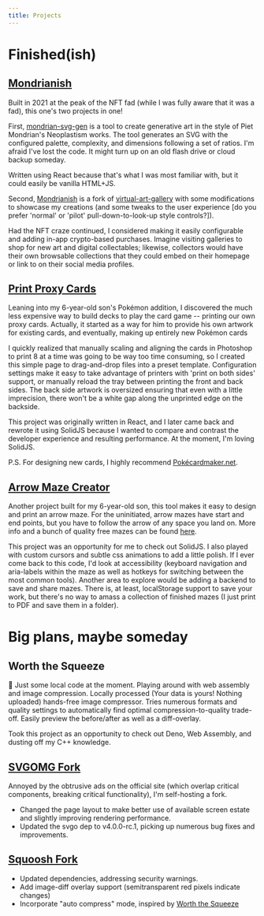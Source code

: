 ```yaml
---
title: Projects
---
```


# Finished(ish)
## [Mondrianish](https://mondrianish.robmeyer.net)
Built in 2021 at the peak of the NFT fad (while I was fully aware that it was a fad), this one's two projects in one!

First, [mondrian-svg-gen](https://mondrian-svg-gen.robmeyer.net) is a tool to create generative art in the style of Piet Mondrian's Neoplastism works. The tool generates an SVG with the configured palette, complexity, and dimensions following a set of ratios. I'm afraid I've lost the code. It might turn up on an old flash drive or cloud backup someday. 

Written using React because that's what I was most familiar with, but it could easily be vanilla HTML+JS.

Second, [Mondrianish](https://mondrianish.robmeyer.net) is a fork of [virtual-art-gallery](https://github.com/ClementCariou/virtual-art-gallery) with some modifications to showcase my creations (and some tweaks to the user experience [do you prefer 'normal' or 'pilot' pull-down-to-look-up style controls?]).

Had the NFT craze continued, I considered making it easily configurable and adding in-app crypto-based purchases. Imagine visiting galleries to shop for new art and digital collectables; likewise, collectors would have their own browsable collections that they could embed on their homepage or link to on their social media profiles. 

## [Print Proxy Cards](https://print-proxy-cards.robmeyer.net)
Leaning into my 6-year-old son's Pokémon addition, I discovered the much less expensive way to build decks to play the card game -- printing our own proxy cards. Actually, it started as a way for him to provide his own artwork for existing cards, and eventually, making up entirely new Pokémon cards

I quickly realized that manually scaling and aligning the cards in Photoshop to print 8 at a time was going to be way too time consuming, so I created this simple page to drag-and-drop files into a preset template. Configuration settings make it easy to take advantage of printers with 'print on both sides' support, or manually reload the tray between printing the front and back sides. The back side artwork is oversized ensuring that even with a little imprecision, there won't be a white gap along the unprinted edge on the backside.

This project was originally written in React, and I later came back and rewrote it using SolidJS because I wanted to compare and contrast the developer experience and resulting performance. At the moment, I'm loving SolidJS.

P.S. For designing new cards, I highly recommend [Pokécardmaker.net](https://pokecardmaker.net/creator).

## [Arrow Maze Creator](https://arrow-maze-creator.robmeyer.net)
Another project built for my 6-year-old son, this tool makes it easy to design and print an arrow maze. For the uninitiated, arrow mazes have start and end points, but you have to follow the arrow of any space you land on. More info and a bunch of quality free mazes can be found [here](https://www.doyoumaze.com/free-printable-mazes#/arrow-mazes/).

This project was an opportunity for me to check out SolidJS. I also played with custom cursors and subtle css animations to add a little polish. If I ever come back to this code, I'd look at accessibility (keyboard navigation and aria-labels within the maze as well as hotkeys for switching between the most common tools). Another area to explore would be adding a backend to save and share mazes. There is, at least, localStorage support to save your work, but there's no way to amass a collection of finished mazes (I just print to PDF and save them in a folder).

# Big plans, maybe someday
## Worth the Squeeze
🚧 Just some local code at the moment. Playing around with web assembly and image compression. Locally processed (Your data is yours! Nothing uploaded) hands-free image compressor. Tries numerous formats and quality settings to automatically find optimal compression-to-quality trade-off. Easily preview the before/after as well as a diff-overlay.

Took this project as an opportunity to check out Deno, Web Assembly, and dusting off my C++ knowledge.

## [SVGOMG Fork](https://svgomg.robmeyer.net)
Annoyed by the obtrusive ads on the official site (which overlap critical components, breaking critical functionality), I'm self-hosting a fork.
  * Changed the page layout to make better use of available screen estate and slightly improving rendering performance.
  * Updated the svgo dep to v4.0.0-rc.1, picking up numerous bug fixes and improvements.
## [Squoosh Fork](https://squoosh.robmeyer.net)
  * Updated dependencies, addressing security warnings.
  * Add image-diff overlay support (semitransparent red pixels indicate changes)
  * Incorporate "auto compress" mode, inspired by [Worth the Squeeze](#worth-the-squeeze)
